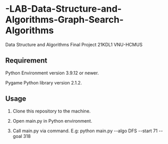 # -LAB-Data-Structure-and-Algorithms-Graph-Search-Algorithms
Data Structure and Algorithms Final Project 21KDL1 VNU-HCMUS

## Requirement
Python Environment version 3.9.12 or newer.

Pygame Python library version 2.1.2.

## Usage
1. Clone this repository to the machine.

2. Open main.py in Python environment.
 
3. Call main.py via command. E.g: python main.py --algo DFS --start 71 --goal 318
